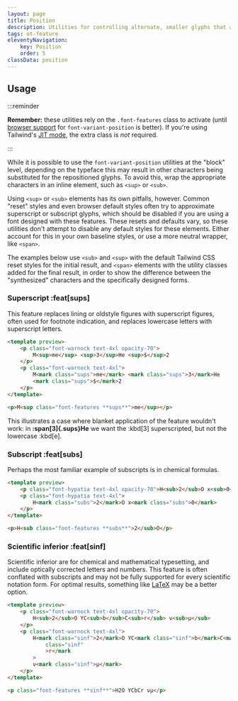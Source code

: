 ```yaml
---
layout: page
title: Position
description: Utilities for controlling alternate, smaller glyphs that are positioned as superscript or subscript.
tags: ot-feature
eleventyNavigation:
    key: Position
    order: 5
classData: position
---
```


## Usage

:::reminder

**Remember:** these utilities rely on the `.font-features` class to activate (until [browser support](https://developer.mozilla.org/en-US/docs/Web/CSS/font-variant-position#browser_compatibility) for `font-variant-position` is better). If you're using Tailwind's [JIT mode](https://tailwindcss.com/docs/just-in-time-mode), the extra class is _not_ required.

:::

While it is possible to use the `font-variant-position` utilities at the "block" level, depending on the typeface this may result in other characters being substituted for the repositioned glyphs. To avoid this, wrap the appropriate characters in an inline element, such as `<sup>` or `<sub>`.

Using `<sup>` or `<sub>` elements has its own pitfalls, however. Common "reset" styles and even browser default styles often try to approximate superscript or subscript glyphs, which should be disabled if you are using a font designed with these features. These resets and defaults vary, so these utilities don't attempt to disable any default styles for these elements. Either account for this in your own baseline styles, or use a more neutral wrapper, like `<span>`.

The examples below use `<sub>` and `<sup>` with the default Tailwind CSS reset styles for the initial result, and `<span>` elements with the utility classes added for the final result, in order to show the difference between the "synthesized" characters and the specifically designed forms.

### Superscript :feat[sups]

This feature replaces lining or oldstyle figures with superscript figures, often used for footnote indication, and replaces lowercase letters with superscript letters.

```html emerald
<template preview>
    <p class="font-warnock text-4xl opacity-70">
        M<sup>me</sup> <sup>3</sup>He <sup>$</sup>2
    </p>
    <p class="font-warnock text-4xl">
        M<mark class="sups">me</mark> <mark class="sups">3</mark>He
        <mark class="sups">$</mark>2
    </p>
</template>

<p>M<sup class="font-features **sups**">me</sup></p>
```

This illustrates a case where blanket application of the feature wouldn't work:
in **:span[3]{.sups}He** we want the :kbd[3] superscripted, but not the lowercase :kbd[e].

### Subscript :feat[subs]

Perhaps the most familiar example of subscripts is in chemical formulas.

```html orange
<template preview>
    <p class="font-hypatia text-4xl opacity-70">H<sub>2</sub>O x<sub>0</sub></p>
    <p class="font-hypatia text-4xl">
        H<mark class="subs">2</mark>O x<mark class="subs">0</mark>
    </p>
</template>

<p>H<sub class="font-features **subs**">2</sub>O</p>
```

### Scientific inferior :feat[sinf]

Scientific inferior are for chemical and mathematical typesetting, and include optically corrected letters and numbers. This feature is often conflated with subscripts and may not be fully supported for every scientific notation form. For optimal results, something like [LaTeX](https://katex.org/) may be a better option.

```html rose
<template preview>
    <p class="font-warnock text-4xl opacity-70">
        H<sub>2</sub>O YC<sub>b</sub>C<sub>r</sub> ν<sub>μ</sub>
    </p>
    <p class="font-warnock text-4xl">
        H<mark class="sinf">2</mark>O YC<mark class="sinf">b</mark>C<mark
            class="sinf"
            >r</mark
        >
        ν<mark class="sinf">μ</mark>
    </p>
</template>

<p class="font-features **sinf**">H2O YCbCr νμ</p>
```
